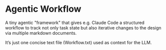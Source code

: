 # Agentic Workflow

A tiny agentic "framework" that gives e.g. Claude Code a structured workflow to track not only task state but also iterative changes to the design via multiple markdown documents.

It’s just one concise text file (Workflow.txt) used as context for the LLM.
